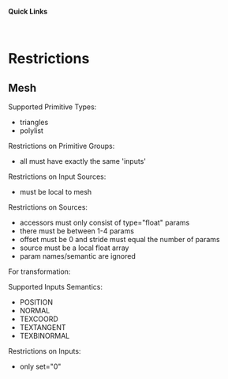 **Quick Links**

<br />

# Restrictions #

## Mesh ##

Supported Primitive Types:
  * triangles
  * polylist

Restrictions on Primitive Groups:
  * all must have exactly the same 'inputs'


Restrictions on Input Sources:
  * must be local to mesh

Restrictions on Sources:
  * accessors must only consist of type="float" params
  * there must be between 1-4 params
  * offset must be 0 and stride must equal the number of params
  * source must be a local float array
  * param names/semantic are ignored


For transformation:

Supported Inputs Semantics:
  * POSITION
  * NORMAL
  * TEXCOORD
  * TEXTANGENT
  * TEXBINORMAL

Restrictions on Inputs:
  * only set="0"